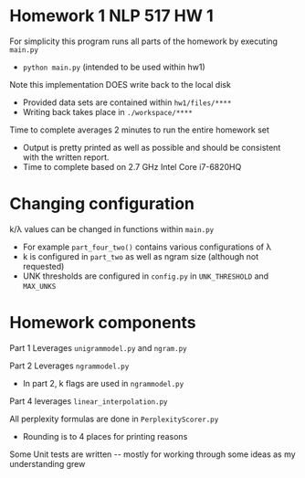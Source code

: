 # Homework 1 NLP 517 HW 1

For simplicity this program runs all parts of the homework by executing `main.py`
- `python main.py` (intended to be used within hw1)

Note this implementation DOES write back to the local disk 
- Provided data sets are contained within `hw1/files/****`
- Writing back takes place in `./workspace/****`

Time to complete averages 2 minutes to run the entire homework set
- Output is pretty printed as well as possible and should be consistent with the written report.
- Time to complete based on 2.7 GHz Intel Core i7-6820HQ

# Changing configuration
k/λ values can be changed in functions within `main.py`
- For example `part_four_two()` contains various configurations of λ
- k is configured in `part_two` as well as ngram size (although not requested)
- UNK thresholds are configured in `config.py` in `UNK_THRESHOLD` and `MAX_UNKS` 

# Homework components
Part 1 Leverages `unigrammodel.py` and `ngram.py`

Part 2 Leverages `ngrammodel.py`
- In part 2, k flags are used in `ngrammodel.py`

Part 4 leverages `linear_interpolation.py`

All perplexity formulas are done in `PerplexityScorer.py`
- Rounding is to 4 places for printing reasons

Some Unit tests are written -- mostly for working through some ideas as my understanding grew